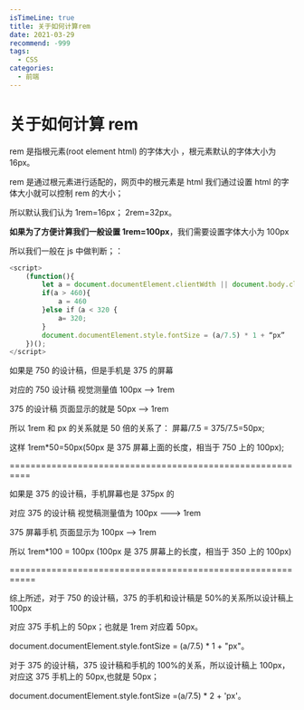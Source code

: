 ```yaml
---
isTimeLine: true
title: 关于如何计算rem
date: 2021-03-29
recommend: -999
tags:
  - CSS
categories:
  - 前端
---
```


# 关于如何计算 rem

rem 是指根元素(root element html) 的字体大小 ，根元素默认的字体大小为 16px。

rem 是通过根元素进行适配的，网页中的根元素是 html 我们通过设置 html 的字体大小就可以控制 rem 的大小；

所以默认我们认为 1rem=16px； 2rem=32px。

**如果为了方便计算我们一般设置 1rem=100px**，我们需要设置字体大小为 100px

所以我们一般在 js 中做判断；：

```javascript
<script>
    (function(){
        let a = document.documentElement.clientWdth || document.body.clientWidth;
        if(a > 460){
            a = 460
        }else if（a < 320 {
            a= 320;
        }
        document.documentElement.style.fontSize = (a/7.5) * 1 + “px”
    })();
</script>
```

如果是 750 的设计稿，但是手机是 375 的屏幕

对应的 750 设计稿 视觉测量值 100px --> 1rem

375 的设计稿 页面显示的就是 50px --> 1rem

所以 1rem 和 px 的关系就是 50 倍的关系了： 屏幕/7.5 = 375/7.5=50px;

这样 1rem\*50=50px(50px 是 375 屏幕上面的长度，相当于 750 上的 100px);

==========================================================

如果是 375 的设计稿，手机屏幕也是 375px 的

对应 375 的设计稿 视觉稿测量值为 100px ---> 1rem

375 屏幕手机 页面显示为 100px --> 1rem

所以 1rem\*100 = 100px (100px 是 375 屏幕上的长度，相当于 350 上的 100px)

===========================================================

综上所述，对于 750 的设计稿，375 的手机和设计稿是 50%的关系所以设计稿上 100px

对应 375 手机上的 50px；也就是 1rem 对应着 50px。

document.documentElement.style.fontSize = (a/7.5) \* 1 + "px"。

对于 375 的设计稿，375 设计稿和手机的 100%的关系，所以设计稿上 100px，对应这 375 手机上的 50px,也就是 50px；

document.documentElement.style.fontSize =(a/7.5) \* 2 + 'px'。
